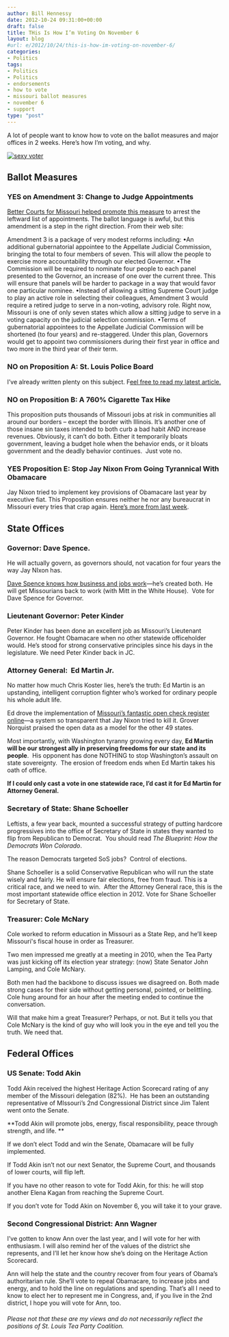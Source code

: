 ```yaml
---
author: Bill Hennessy
date: 2012-10-24 09:31:00+00:00
draft: false
title: THis Is How I’m Voting On November 6
layout: blog
#url: e/2012/10/24/this-is-how-im-voting-on-november-6/
categories:
- Politics
tags:
- Politics
- Politics
- endorsements
- how to vote
- missouri ballot measures
- november 6
- support
type: "post"
---
```


A lot of people want to know how to vote on the ballot measures and major offices in 2 weeks. Here’s how I’m voting, and why.

[![sexy voter](https://ludicrite.files.wordpress.com/2012/10/sexy-voter_thumb.jpg)
](https://ludicrite.files.wordpress.com/2012/10/sexy-voter.jpg)


## 




## Ballot Measures




### YES on Amendment 3: Change to Judge Appointments


[Better Courts for Missouri helped promote this measure](https://www.newmoplan.com/) to arrest the leftward list of appointments. The ballot language is awful, but this amendment is a step in the right direction. From their web site:

Amendment 3 is a package of very modest reforms including:
•An additional gubernatorial appointee to the Appellate Judicial Commission, bringing the total to four members of seven. This will allow the people to exercise more accountability through our elected Governor.
•The Commission will be required to nominate four people to each panel presented to the Governor, an increase of one over the current three. This will ensure that panels will be harder to package in a way that would favor one particular nominee.
•Instead of allowing a sitting Supreme Court judge to play an active role in selecting their colleagues, Amendment 3 would require a retired judge to serve in a non-voting, advisory role. Right now, Missouri is one of only seven states which allow a sitting judge to serve in a voting capacity on the judicial selection commission.
•Terms of gubernatorial appointees to the Appellate Judicial Commission will be shortened (to four years) and re-staggered. Under this plan, Governors would get to appoint two commissioners during their first year in office and two more in the third year of their term.


### NO on Proposition A: St. Louis Police Board


I’ve already written plenty on this subject. F[eel free to read my latest article.](https://hennessysview.com/2012/10/01/st-louis-police-crumbling-but-you-can-save-it/)


### NO on Proposition B: A 760% Cigarette Tax Hike


This proposition puts thousands of Missouri jobs at risk in communities all around our borders – except the border with Illinois. It’s another one of those insane sin taxes intended to both curb a bad habit AND increase revenues. Obviously, it can’t do both. Either it temporarily bloats government, leaving a budget hole when the behavior ends, or it bloats government and the deadly behavior continues.  Just vote no.


### YES Proposition E: Stop Jay Nixon From Going Tyrannical With Obamacare


Jay Nixon tried to implement key provisions of Obamacare last year by executive fiat. This Proposition ensures neither he nor any bureaucrat in Missouri every tries that crap again. [Here’s more from last week](https://hennessysview.com/2012/10/17/heres-what-robin-carnahan-doesnt-want-you-know-about-proposition-e/).


## State Offices




### Governor: Dave Spence.


He will actually govern, as governors should, not vacation for four years the way Jay NIxon has.

[Dave Spence knows how business and jobs work](https://www.google.com/url?sa=t&rct=j&q=governor%20norquist%20on%20missouri's%20data&source=web&cd=34&cad=rja&ved=0CDAQFjADOB4&url=http%3A%2F%2Fwww.rebootcongress.net%2F2012%2F08%2Fjobs-reason-to-vote-for-dave-spence.html&ei=6wmGUKWoEsfM2gWtgIHACw&usg=AFQjCNGqjSIsa5MMT5mZwWfWbTm1aj5E-Q)—he’s created both. He will get Missourians back to work (with Mitt in the White House).  Vote for Dave Spence for Governor.


### Lieutenant Governor: Peter Kinder


Peter Kinder has been done an excellent job as Missouri’s Lieutenant Governor. He fought Obamacare when no other statewide officeholder would. He’s stood for strong conservative principles since his days in the legislature. We need Peter Kinder back in JC.


### Attorney General:  Ed Martin Jr.


No matter how much Chris Koster lies, here’s the truth: Ed Martin is an upstanding, intelligent corruption fighter who’s worked for ordinary people his whole adult life.

Ed drove the implementation of [Missouri’s fantastic open check register online](https://data.mo.gov/Government-Administration/2011-State-Expenditures/nyk8-k9ti)—a system so transparent that Jay Nixon tried to kill it. Grover Norquist praised the open data as a model for the other 49 states.

Most importantly, with Washington tyranny growing every day, **Ed Martin will be our strongest ally in preserving freedoms for our state and its people**.  His opponent has done NOTHING to stop Washington’s assault on state sovereignty.  The erosion of freedom ends when Ed Martin takes his oath of office.

**If I could only cast a vote in one statewide race, I’d cast it for Ed Martin for Attorney General.**


### Secretary of State: Shane Schoeller


Leftists, a few year back, mounted a successful strategy of putting hardcore progressives into the office of Secretary of State in states they wanted to flip from Republican to Democrat.  You should read _The Blueprint: How the Democrats Won Colorado_.

The reason Democrats targeted SoS jobs?  Control of elections.

Shane Schoeller is a solid Conservative Republican who will run the state wisely and fairly. He will ensure fair elections, free from fraud. This is a critical race, and we need to win.  After the Attorney General race, this is the most important statewide office election in 2012. Vote for Shane Schoeller for Secretary of State.


### Treasurer: Cole McNary


Cole worked to reform education in Missouri as a State Rep, and he’ll keep Missouri's fiscal house in order as Treasurer.

Two men impressed me greatly at a meeting in 2010, when the Tea Party was just kicking off its election year strategy: (now) State Senator John Lamping, and Cole McNary.

Both men had the backbone to discuss issues we disagreed on. Both made strong cases for their side without getting personal, pointed, or belittling. Cole hung around for an hour after the meeting ended to continue the conversation.

Will that make him a great Treasurer? Perhaps, or not. But it tells you that Cole McNary is the kind of guy who will look you in the eye and tell you the truth. We need that.


## Federal Offices




### US Senate: Todd Akin


Todd Akin received the highest Heritage Action Scorecard rating of any member of the Missouri delegation (82%).  He has been an outstanding representative of MIssouri’s 2nd Congressional District since Jim Talent went onto the Senate.

**Todd Akin will promote jobs, energy, fiscal responsibility, peace through strength, and life. **

If we don’t elect Todd and win the Senate, Obamacare will be fully implemented.

If Todd Akin isn’t not our next Senator, the Supreme Court, and thousands of lower courts, will flip left.

If you have no other reason to vote for Todd Akin, for this: he will stop another Elena Kagan from reaching the Supreme Court.

If you don’t vote for Todd Akin on November 6, you will take it to your grave.


### Second Congressional District: Ann Wagner


I’ve gotten to know Ann over the last year, and I will vote for her with enthusiasm. I will also remind her of the values of the district she represents, and I’ll let her know how she’s doing on the Heritage Action Scorecard.

Ann will help the state and the country recover from four years of Obama’s authoritarian rule. She’ll vote to repeal Obamacare, to increase jobs and energy, and to hold the line on regulations and spending. That’s all I need to know to elect her to represent me in Congress, and, if you live in the 2nd district, I hope you will vote for Ann, too.


###### Please not that these are my views and do not necessarily reflect the positions of St. Louis Tea Party Coalition.

